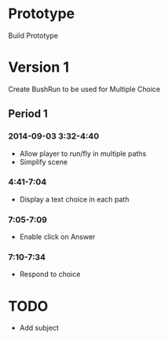 # Prototype

Build Prototype

# Version 1

Create BushRun to be used for Multiple Choice

## Period 1

### 2014-09-03 3:32-4:40

- Allow player to run/fly in multiple paths
- Simplify scene

### 4:41-7:04

- Display a text choice in each path

### 7:05-7:09

- Enable click on Answer

### 7:10-7:34

- Respond to choice


# TODO

- Add subject